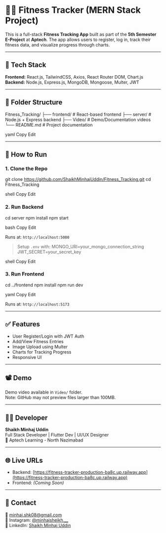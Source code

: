 # 🏋️‍♂️ Fitness Tracker (MERN Stack Project)

This is a full-stack **Fitness Tracking App** built as part of the **5th Semester E-Project** at **Aptech**. The app allows users to register, log in, track their fitness data, and visualize progress through charts.

---

## 🔧 Tech Stack

**Frontend:** React.js, TailwindCSS, Axios, React Router DOM, Chart.js  
**Backend:** Node.js, Express.js, MongoDB, Mongoose, Multer, JWT

---

## 📁 Folder Structure

Fitness_Tracking/
├── frontend/ # React-based frontend
├── server/ # Node.js + Express backend
├── Video/ # Demo/Documentation videos
└── README.md # Project documentation

yaml
Copy
Edit

---

## 🚀 How to Run

### 1. Clone the Repo

git clone https://github.com/ShaikhMinhajUddin/Fitness_Tracking.git
cd Fitness_Tracking

shell
Copy
Edit

### 2. Run Backend

cd server
npm install
npm start

bash
Copy
Edit

Runs at: `http://localhost:5000`

> Setup `.env` with:
MONGO_URI=your_mongo_connection_string
JWT_SECRET=your_secret_key

shell
Copy
Edit

### 3. Run Frontend

cd ../frontend
npm install
npm run dev

yaml
Copy
Edit

Runs at: `http://localhost:5173`

---

## ✅ Features

- User Register/Login with JWT Auth
- Add/View Fitness Entries
- Image Upload using Multer
- Charts for Tracking Progress
- Responsive UI

---

## 📽️ Demo

Demo video available in `Video/` folder.  
Note: GitHub may not preview files larger than 100MB.

---

## 🧑‍💻 Developer

**Shaikh Minhaj Uddin**  
Full Stack Developer | Flutter Dev | UI/UX Designer  
📍 Aptech Learning - North Nazimabad

---

## 🌐 Live URLs

- Backend: [https://fitness-tracker-production-ba8c.up.railway.app](https://fitness-tracker-production-ba8c.up.railway.app)  
- Frontend: *(Coming Soon)*

---

## 📩 Contact

📧 minhaj.shk08@gmail.com  
📸 Instagram: [@minhajsheikh.__](https://instagram.com/minhajsheikh.__)  
💼 LinkedIn: [Shaikh Minhaj Uddin](https://linkedin.com/in/shaikhminhajuddin)
